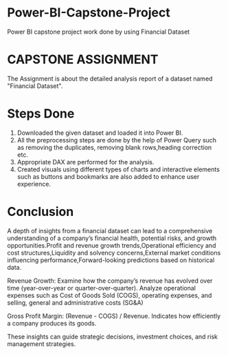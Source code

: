 # Power-BI-Capstone-Project
Power BI capstone project work done by using Financial Dataset

# CAPSTONE ASSIGNMENT 

The Assignment  is about the detailed analysis report of a dataset named "Financial Dataset". 
# Steps Done
1. Downloaded the given dataset and loaded it into Power BI.
2. All the preprocessing steps are done by the help of Power Query such as removing the duplicates, removing blank rows,heading correction etc.
3. Appropriate DAX are performed for the analysis.
4. Created visuals using different types of charts and interactive elements such as buttons and bookmarks are also added to enhance user experience.
# Conclusion
A depth of insights from a financial dataset can lead to a comprehensive understanding of a company’s financial health, potential risks, and growth opportunities.Profit and revenue growth trends,Operational efficiency and cost structures,Liquidity and solvency concerns,External market conditions influencing performance,Forward-looking predictions based on historical data.

Revenue Growth: Examine how the company’s revenue has evolved over time (year-over-year or quarter-over-quarter).
Analyze operational expenses such as Cost of Goods Sold (COGS), operating expenses, and selling, general and administrative costs (SG&A)

Gross Profit Margin: (Revenue - COGS) / Revenue. Indicates how efficiently a company produces its goods.

These insights can guide strategic decisions, investment choices, and risk management strategies.


